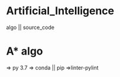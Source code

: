 # Artificial_Intelligence
algo || source_code
  
  
  # A* algo
  
  
=> py 3.7
=> conda || pip
=>linter-pylint
